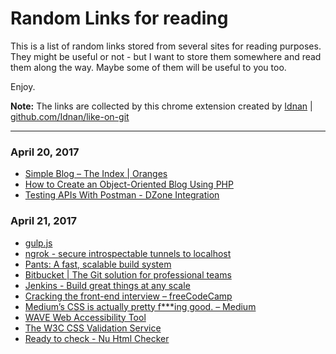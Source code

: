 # Random Links for reading
This is a list of random links stored from several sites for reading purposes.
They might be useful or not - but I want to store them somewhere and read them along the way.
Maybe some of them will be useful to you too.

Enjoy.

**Note:**
The links are collected by this chrome extension created by [Idnan](https://github.com/Idnan) | [github.com/Idnan/like-on-git](https://github.com/Idnan/like-on-git)

- - -

### April 20, 2017
- [Simple Blog – The Index | Oranges](https://graeson.wordpress.com/2011/02/11/simple-blog-the-index/)
- [How to Create an Object-Oriented Blog Using PHP](https://code.tutsplus.com/tutorials/how-to-create-an-object-oriented-blog-using-php--net-1230)
- [Testing APIs With Postman - DZone Integration](https://dzone.com/articles/testing-apis-with-postman?edition=292900)

### April 21, 2017
- [gulp.js](http://gulpjs.com/)
- [ngrok - secure introspectable tunnels to localhost](https://ngrok.com/)
- [Pants: A fast, scalable build system](http://pantsbuild.github.io/)
- [Bitbucket | The Git solution for professional teams](https://bitbucket.org/)
- [Jenkins - Build great things at any scale](https://jenkins.io/)
- [Cracking the front-end interview – freeCodeCamp](https://medium.freecodecamp.com/cracking-the-front-end-interview-9a34cd46237) 
- [Medium’s CSS is actually pretty f***ing good. – Medium](https://medium.com/@fat/mediums-css-is-actually-pretty-fucking-good-b8e2a6c78b06) 
- [WAVE Web Accessibility Tool](http://wave.webaim.org/) 
- [The W3C CSS Validation Service](http://jigsaw.w3.org/css-validator/) 
- [Ready to check - Nu Html Checker](https://validator.w3.org/nu/) 
